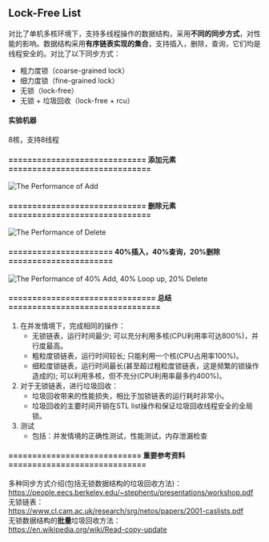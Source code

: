 Lock-Free List
--------------

对比了单机多核环境下，支持多线程操作的数据结构，采用**不同的同步方式**，对性能的影响。数据结构采用**有序链表实现的集合**，支持插入，删除，查询，它们均是线程安全的。对比了以下同步方式：<br>
  * 粗力度锁（coarse-grained lock）
  * 细力度锁（fine-grained lock）
  * 无锁（lock-free）
  * 无锁 + 垃圾回收（lock-free + rcu）

#### 实验机器
8核，支持8线程

#### ============================= 添加元素 ==============================
![The Performance of Add](https://github.com/alwaysR9/lock_free_ds/blob/master/list/result_report/Add_to_list_performance.png)<br>

#### ============================= 删除元素 ==============================
![The Performance of Delete](https://github.com/alwaysR9/lock_free_ds/blob/master/list/result_report/Delete_to_list_performance.png)<br>

#### ====================== 40%插入，40%查询，20%删除 ======================
![The Performance of 40% Add, 40% Loop up, 20% Delete](https://github.com/alwaysR9/lock_free_ds/blob/master/list/result_report/mixed_op_to_list_performance.png)<br>

#### =============================== 总结 ================================
  1. 在并发情境下，完成相同的操作：
      - 无锁链表，运行时间最少; 可以充分利用多核(CPU利用率可达800%)，并行度最高。
      - 粗粒度锁链表，运行时间较长; 只能利用一个核(CPU占用率100%)。
      - 细粒度锁链表，运行时间最长(甚至超过粗粒度锁链表，这是频繁的锁操作造成的); 可以利用多核，但不充分(CPU利用率最多约400%)。
  2. 对于无锁链表，进行垃圾回收：
      - 垃圾回收带来的性能损失，相比于加锁链表的运行耗时非常小。
      - 垃圾回收的主要时间开销在STL list操作和保证垃圾回收线程安全的全局锁。
  3. 测试
      - 包括：并发情境的正确性测试，性能测试，内存泄漏检查

#### ============================ 重要参考资料 =============================
多种同步方式介绍(包括无锁数据结构的垃圾回收方法)：<br>
https://people.eecs.berkeley.edu/~stephentu/presentations/workshop.pdf<br>
无锁链表：<br>
https://www.cl.cam.ac.uk/research/srg/netos/papers/2001-caslists.pdf<br>
无锁数据结构的**批量**垃圾回收方法：<br>
https://en.wikipedia.org/wiki/Read-copy-update<br>